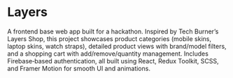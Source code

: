 # Layers
A frontend base web app built for a hackathon. Inspired by Tech Burner’s Layers Shop, this project showcases product categories (mobile skins, laptop skins, watch straps), detailed product views with brand/model filters, and a shopping cart with add/remove/quantity management. Includes Firebase‑based authentication, all built using React, Redux Toolkit, SCSS, and Framer Motion for smooth UI and animations.
